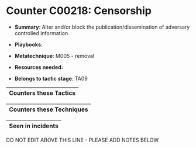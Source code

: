 # Counter C00218: Censorship

* **Summary**: Alter and/or block the publication/dissemination of adversary controlled information

* **Playbooks**: 

* **Metatechnique**: M005 - removal

* **Resources needed:** 

* **Belongs to tactic stage**: TA09


| Counters these Tactics |
| ---------------------- |



| Counters these Techniques |
| ------------------------- |



| Seen in incidents |
| ----------------- |


DO NOT EDIT ABOVE THIS LINE - PLEASE ADD NOTES BELOW